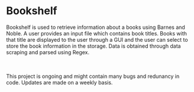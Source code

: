 Bookshelf
===

Bookshelf is used to retrieve information about a books using Barnes and Noble.
  A user provides an input file which contains book titles. Books with that title are displayed to the user through
  a GUI and the user can select to store the book information in the storage. Data is obtained through data scraping and
  parsed using Regex.
  
<br /><br />
This project is ongoing and might contain many bugs and redunancy in code. Updates are made on a weekly basis.

